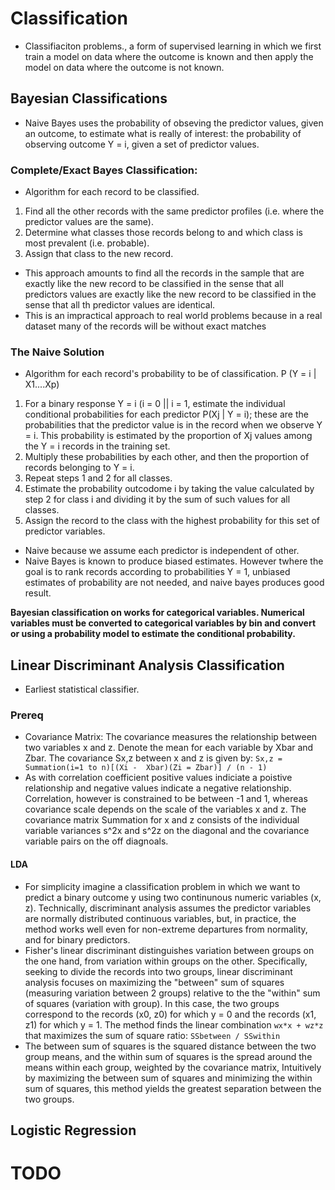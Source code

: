 # Classification

- Classifiaciton problems., a form of supervised learning in which we first train a model on data where the outcome is known and then apply the model on data where the outcome is not known.

## Bayesian Classifications
- Naive Bayes uses the probability of obseving the predictor values, given an outcome, to estimate what is really of interest: the probability of observing outcome Y = i, given a set of predictor values.

### Complete/Exact Bayes Classification:
- Algorithm for each record to be classified.
1. Find all the other records with the same predictor profiles (i.e. where the predictor values are the same).
2. Determine what classes those records belong to and which class is most prevalent (i.e. probable).
3. Assign that class to the new record.
- This approach amounts to find all the records in the sample that are exactly like the new record to be classified in the sense that all predictors values are exactly like the new record to be classified in the sense that all th predictor values are identical.
- This is an impractical approach to real world problems because in a real dataset many of the records will be without exact matches

### The Naive Solution
- Algorithm for each record's probability to be of classification. P (Y = i | X1....Xp)
1. For a binary response Y = i (i = 0 || i = 1, estimate the individual conditional probabilities for each predictor P(Xj | Y = i); these are the probabilities that the predictor value is in the record when we observe Y = i. This probability is estimated by the proportion of Xj values among the Y = i records in the training set.
2. Multiply these probabilities by each other, and then the proportion of records belonging to Y = i.
3. Repeat steps 1 and 2 for all classes.
4. Estimate the probability outcodome i by taking the value calculated by step 2 for class i and dividing it by the sum of such values for all classes.
5. Assign the record to the class with the highest probability for this set of predictor variables.
- Naive because we assume each predictor is independent of other.
- Naive Bayes is known to produce biased estimates. However twhere the goal is to rank records according to probabilities Y = 1, unbiased estimates of probability are not needed, and naive bayes produces good result.

**Bayesian classification on works for categorical variables. Numerical variables must be converted to categorical variables by bin and convert or using a probability model to estimate the conditional probability.**

## Linear Discriminant Analysis Classification
- Earliest statistical classifier.

### Prereq 
-  Covariance Matrix: The covariance measures the relationship between two variables x and z. Denote the mean for each variable by Xbar and Zbar. The covariance Sx,z between x and z is given by:
  ```Sx,z = Summation(i=1 to n)[(Xi -  Xbar)(Zi = Zbar)] / (n - 1)```
- As with correlation coefficient positive values indiciate a poistive relationship and negative values indicate a negative relationship. Correlation, however is constrained to be between -1 and 1, whereas covariance scale depends on the scale of the variables x and z. The covariance matrix Summation for x and z consists of the individual variable variances s^2x and s^2z on the diagonal and the covariance variable pairs on the off diagnoals.

#### LDA
- For simplicity imagine a classification problem in which we want to predict a binary outcome y using two continunous numeric variables (x, z). Technically, discriminant analysis assumes the predictor variables are normally distributed continuous variables, but, in practice, the method works well even for non-extreme departures from normality, and for binary predictors.
-  Fisher's linear discriminant distinguishes variation between groups on the one hand, from variation within groups on the other. Specifically, seeking to divide the records into two groups, linear discriminant analysis focuses on maximizing the "between" sum of squares (measuring variation between 2 groups) relative to the the "within" sum of squares (variation with group). In this case, the two groups correspond to the records (x0, z0) for which y = 0 and the records (x1, z1) for which y = 1. The method finds the linear combination ```wx*x + wz*z``` that maximizes the sum of square ratio: ```SSbetween / SSwithin```
- The between sum of squares is the squared distance between the two group means, and the within sum of squares is the spread around the means within each group, weighted by the covariance matrix, Intuitively by maximizing the between sum of squares and minimizing the within  sum of squares, this method yields the greatest separation between the two groups.

## Logistic Regression
# TODO